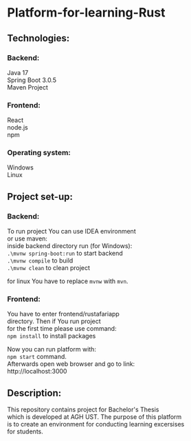 # Platform-for-learning-Rust

## Technologies:

### Backend:
Java 17\
Spring Boot 3.0.5\
Maven Project

### Frontend:
React\
node.js\
npm

### Operating system:
Windows\
Linux

## Project set-up:

### Backend:
To run project You can use IDEA environment\
or use maven:\
inside backend directory run (for Windows):\
`.\mvnw spring-boot:run` to start backend\
`.\mvnw compile` to build\
`.\mvnw clean` to clean project

for linux You have to replace `mvnw` with `mvn`.

### Frontend:
You have to enter frontend/rustafariapp\
directory. Then if You run project\
for the first time please use command:\
`npm install` to install packages

Now you can run platform with:\
`npm start` command.\
Afterwards open web browser and go to link:\
http://localhost:3000

## Description:
This repository contains project for Bachelor's Thesis\
which is developed at AGH UST. The purpose of this platform\
is to create an environment for conducting learning excersises\
for students.
